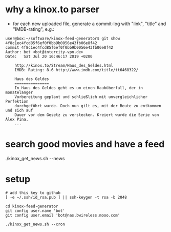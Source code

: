 why a kinox.to parser
=====================

* for each new uploaded file, generate a commit-log with "link", "title" and "IMDB-rating", e.g.:

```
user@box:~/software/kinox-feed-generator$ git show 4f8c1ec4fcd85f6ef0f0bb9b0056e43fb06e8f42
commit 4f8c1ec4fcd85f6ef0f0bb9b0056e43fb06e8f42
Author: bot <bot@intercity-vpn.de>
Date:   Sat Jul 20 16:46:17 2019 +0200

    http://kinox.to/Stream/Haus_des_Geldes.html
    IMDB: Rating: 8.6 http://www.imdb.com/title/tt6468322/

    Haus des Geldes
    ===============
    In Haus des Geldes geht es um einen Raubüberfall, der in monatelanger
    Vorbereitung geplant und schließlich mit unvergleichlicher Perfektion
    durchgeführt wurde. Doch nun gilt es, mit der Beute zu entkommen und sich auf
    Dauer vor dem Gesetz zu verstecken. Kreiert wurde die Serie von Álex Pina.
    ...

```

search good movies and have a feed
==================================

./kinox_get_news.sh --news

setup
=====

```
# add this key to github
[ -e ~/.ssh/id_rsa.pub ] || ssh-keygen -t rsa -b 2048

cd kinox-feed-generator
git config user.name 'bot'
git config user.email 'bot@nas.bwireless.mooo.com'

./kinox_get_news.sh --cron
```
